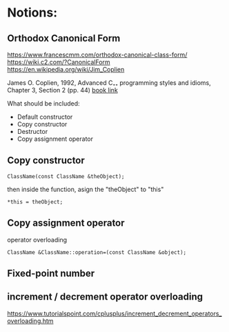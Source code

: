 # Notions:  

## Orthodox Canonical Form
https://www.francescmm.com/orthodox-canonical-class-form/  
https://wiki.c2.com/?CanonicalForm  
https://en.wikipedia.org/wiki/Jim_Coplien  

James O. Coplien, 1992, Advanced C₊₊ programming styles and idioms, Chapter 3, Section 2 (pp. 44)
[book link](https://archive.org/details/advancedcbsprogr00copl/page/44/mode/2up)

What should be included:  
- Default constructor
- Copy constructor
- Destructor
- Copy assignment operator

## Copy constructor
```
ClassName(const ClassName &theObject);
```

then inside the function, asign the "theObject" to "this"
```
*this = theObject;
```

## Copy assignment operator
operator overloading 
```
ClassName &ClassName::operation=(const ClassName &object);
```

## Fixed-point number

## increment / decrement operator overloading
https://www.tutorialspoint.com/cplusplus/increment_decrement_operators_overloading.htm
